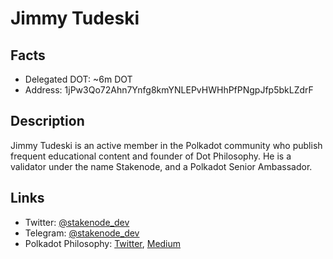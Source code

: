 # Jimmy Tudeski

## Facts
- Delegated DOT: ~6m DOT
- Address: 1jPw3Qo72Ahn7Ynfg8kmYNLEPvHWHhPfPNgpJfp5bkLZdrF

## Description

Jimmy Tudeski is an active member in the Polkadot community who publish frequent educational content and founder of Dot Philosophy. He is a validator under the name Stakenode, and a Polkadot Senior Ambassador.

## Links
- Twitter: [@stakenode_dev](https://twitter.com/stakenode_dev)
- Telegram: [@stakenode_dev](https://t.me/stakenode_dev)
- Polkadot Philosophy: [Twitter](https://twitter.com/dot_philosophy), [Medium](https://www.polkadotphilosophy.com/)